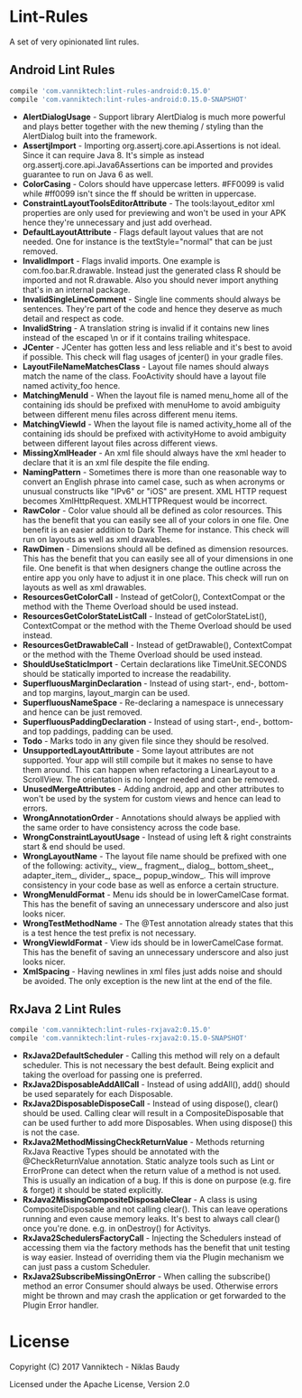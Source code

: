 Lint-Rules
==========

A set of very opinionated lint rules.

## Android Lint Rules

```groovy
compile 'com.vanniktech:lint-rules-android:0.15.0'
compile 'com.vanniktech:lint-rules-android:0.15.0-SNAPSHOT'
```

- **AlertDialogUsage** - Support library AlertDialog is much more powerful and plays better together with the new theming / styling than the AlertDialog built into the framework.
- **AssertjImport** - Importing org.assertj.core.api.Assertions is not ideal. Since it can require Java 8. It's simple as instead org.assertj.core.api.Java6Assertions can be imported and provides guarantee to run on Java 6 as well.
- **ColorCasing** - Colors should have uppercase letters. #FF0099 is valid while #ff0099 isn't since the ff should be written in uppercase.
- **ConstraintLayoutToolsEditorAttribute** - The tools:layout_editor xml properties are only used for previewing and won't be used in your APK hence they're unnecessary and just add overhead.
- **DefaultLayoutAttribute** - Flags default layout values that are not needed. One for instance is the textStyle="normal" that can be just removed.
- **InvalidImport** - Flags invalid imports. One example is com.foo.bar.R.drawable. Instead just the generated class R should be imported and not R.drawable. Also you should never import anything that's in an internal package.
- **InvalidSingleLineComment** - Single line comments should always be sentences. They're part of the code and hence they deserve as much detail and respect as code.
- **InvalidString** - A translation string is invalid if it contains new lines instead of the escaped \n or if it contains trailing whitespace.
- **JCenter** - JCenter has gotten less and less reliable and it's best to avoid if possible. This check will flag usages of jcenter() in your gradle files.
- **LayoutFileNameMatchesClass** - Layout file names should always match the name of the class. FooActivity should have a layout file named activity_foo hence.
- **MatchingMenuId** - When the layout file is named menu_home all of the containing ids should be prefixed with menuHome to avoid ambiguity between different menu files across different menu items.
- **MatchingViewId** - When the layout file is named activity_home all of the containing ids should be prefixed with activityHome to avoid ambiguity between different layout files across different views.
- **MissingXmlHeader** - An xml file should always have the xml header to declare that it is an xml file despite the file ending.
- **NamingPattern** - Sometimes there is more than one reasonable way to convert an English phrase into camel case, such as when acronyms or unusual constructs like "IPv6" or "iOS" are present. XML HTTP request becomes XmlHttpRequest. XMLHTTPRequest would be incorrect.
- **RawColor** - Color value should all be defined as color resources. This has the benefit that you can easily see all of your colors in one file. One benefit is an easier addition to Dark Theme for instance. This check will run on layouts as well as xml drawables.
- **RawDimen** - Dimensions should all be defined as dimension resources. This has the benefit that you can easily see all of your dimensions in one file. One benefit is that when designers change the outline across the entire app you only have to adjust it in one place. This check will run on layouts as well as xml drawables.
- **ResourcesGetColorCall** - Instead of getColor(), ContextCompat or the method with the Theme Overload should be used instead.
- **ResourcesGetColorStateListCall** - Instead of getColorStateList(), ContextCompat or the method with the Theme Overload should be used instead.
- **ResourcesGetDrawableCall** - Instead of getDrawable(), ContextCompat or the method with the Theme Overload should be used instead.
- **ShouldUseStaticImport** - Certain declarations like TimeUnit.SECONDS should be statically imported to increase the readability.
- **SuperfluousMarginDeclaration** - Instead of using start-, end-, bottom- and top margins, layout_margin can be used.
- **SuperfluousNameSpace** - Re-declaring a namespace is unnecessary and hence can be just removed.
- **SuperfluousPaddingDeclaration** - Instead of using start-, end-, bottom- and top paddings, padding can be used.
- **Todo** - Marks todo in any given file since they should be resolved.
- **UnsupportedLayoutAttribute** - Some layout attributes are not supported. Your app will still compile but it makes no sense to have them around. This can happen when refactoring a LinearLayout to a ScrollView. The orientation is no longer needed and can be removed.
- **UnusedMergeAttributes** - Adding android, app and other attributes to <merge> won't be used by the system for custom views and hence can lead to errors.
- **WrongAnnotationOrder** - Annotations should always be applied with the same order to have consistency across the code base.
- **WrongConstraintLayoutUsage** - Instead of using left & right constraints start & end should be used.
- **WrongLayoutName** - The layout file name should be prefixed with one of the following: activity_, view_, fragment_, dialog_, bottom_sheet_, adapter_item_, divider_, space_, popup_window_. This will improve consistency in your code base as well as enforce a certain structure.
- **WrongMenuIdFormat** - Menu ids should be in lowerCamelCase format. This has the benefit of saving an unnecessary underscore and also just looks nicer.
- **WrongTestMethodName** - The @Test annotation already states that this is a test hence the test prefix is not necessary.
- **WrongViewIdFormat** - View ids should be in lowerCamelCase format. This has the benefit of saving an unnecessary underscore and also just looks nicer.
- **XmlSpacing** - Having newlines in xml files just adds noise and should be avoided. The only exception is the new lint at the end of the file.

## RxJava 2 Lint Rules

```groovy
compile 'com.vanniktech:lint-rules-rxjava2:0.15.0'
compile 'com.vanniktech:lint-rules-rxjava2:0.15.0-SNAPSHOT'
```

- **RxJava2DefaultScheduler** - Calling this method will rely on a default scheduler. This is not necessary the best default. Being explicit and taking the overload for passing one is preferred.
- **RxJava2DisposableAddAllCall** - Instead of using addAll(), add() should be used separately for each Disposable.
- **RxJava2DisposableDisposeCall** - Instead of using dispose(), clear() should be used. Calling clear will result in a CompositeDisposable that can be used further to add more Disposables. When using dispose() this is not the case.
- **RxJava2MethodMissingCheckReturnValue** - Methods returning RxJava Reactive Types should be annotated with the @CheckReturnValue annotation. Static analyze tools such as Lint or ErrorProne can detect when the return value of a method is not used. This is usually an indication of a bug. If this is done on purpose (e.g. fire & forget) it should be stated explicitly.
- **RxJava2MissingCompositeDisposableClear** - A class is using CompositeDisposable and not calling clear(). This can leave operations running and even cause memory leaks. It's best to always call clear() once you're done. e.g. in onDestroy() for Activitys.
- **RxJava2SchedulersFactoryCall** - Injecting the Schedulers instead of accessing them via the factory methods has the benefit that unit testing is way easier. Instead of overriding them via the Plugin mechanism we can just pass a custom Scheduler.
- **RxJava2SubscribeMissingOnError** - When calling the subscribe() method an error Consumer should always be used. Otherwise errors might be thrown and may crash the application or get forwarded to the Plugin Error handler.

# License

Copyright (C) 2017 Vanniktech - Niklas Baudy

Licensed under the Apache License, Version 2.0
